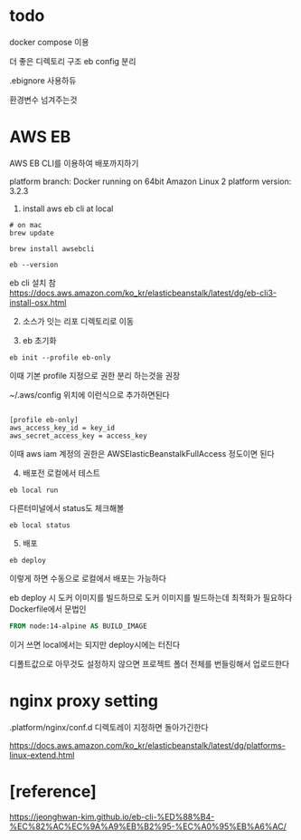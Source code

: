 # todo

docker compose 이용 

더 좋은 디렉토리 구조
eb config 분리

.ebignore 사용하듀

환경변수 넘겨주는것


# AWS EB

AWS EB CLI를 이용하여 배포까지하기

platform branch: Docker running on 64bit Amazon Linux 2
platform version: 3.2.3


1. install aws eb cli at local

```shell
# on mac 
brew update

brew install awsebcli

eb --version
```

eb cli 설치 참
https://docs.aws.amazon.com/ko_kr/elasticbeanstalk/latest/dg/eb-cli3-install-osx.html

2. 소스가 잇는 리포 디렉토리로 이동

3. eb 초기화

```shell
eb init --profile eb-only

```

이때 기본 profile 지정으로 권한 분리 하는것을 권장

~/.aws/config 위치에 이런식으로 추가하면된다

```

[profile eb-only]
aws_access_key_id = key_id
aws_secret_access_key = access_key
```

이때 aws iam 계정의 권한은 AWSElasticBeanstalkFullAccess 정도이면 된다

4. 배포전 로컬에서 테스트

```shell
eb local run
```

다른터미널에서 status도 체크해볼

```shell
eb local status
```


5. 배포

```shell
eb deploy
```
이렇게 하면 수동으로 로컬에서 배포는 가능하다 

eb deploy 시 도커 이미지를 빌드하므로 도커 이미지를 빌드하는데 최적화가 필요하다
Dockerfile에서 문법인 

```dockerfile
FROM node:14-alpine AS BUILD_IMAGE
```
이거 쓰면 local에서는 되지만 deploy시에는 터진다


디폴트값으로 아무것도 설정하지 않으면 프로젝트 폴더 전체를 번들링해서 업로드한다 

# nginx proxy setting

.platform/nginx/conf.d 디렉토레이 지정하면 돌아가긴한다 


https://docs.aws.amazon.com/ko_kr/elasticbeanstalk/latest/dg/platforms-linux-extend.html

# [reference]
https://jeonghwan-kim.github.io/eb-cli-%ED%88%B4-%EC%82%AC%EC%9A%A9%EB%B2%95-%EC%A0%95%EB%A6%AC/

